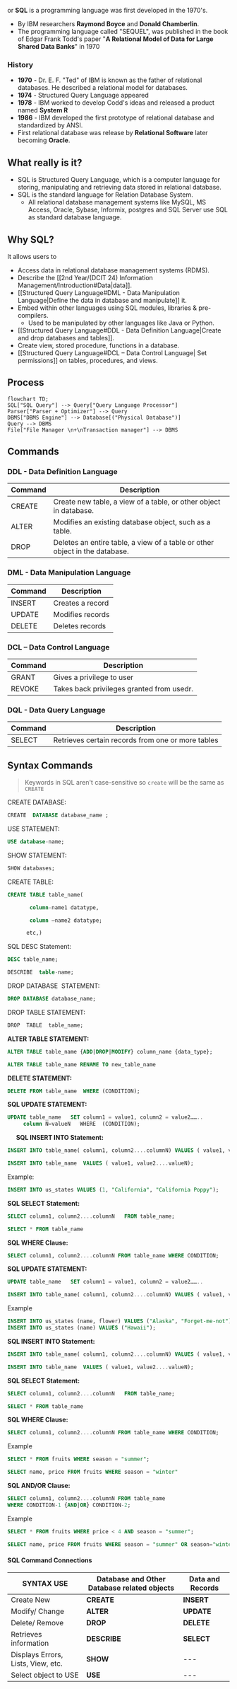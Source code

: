 or **SQL** is a programming language was first developed in the 1970's.
- By IBM researchers **Raymond Boyce** and **Donald Chamberlin**.
- The programming language called "SEQUEL", was published in the book of Edgar Frank Todd's paper "**A Relational Model of Data for Large Shared Data Banks**" in 1970
### History
- **1970** - Dr. E. F. "Ted" of IBM is known as the father of relational databases. He described a relational model for databases.
- **1974** - Structured Query Language appeared
- **1978** - IBM worked to develop Codd's ideas and released a product named **System R**
- **1986** - IBM developed the first prototype of relational database and standardized by ANSI.
- First relational database was release by **Relational Software** later becoming **Oracle**.

## What really is it?
- SQL is Structured Query Language, which is a computer language for storing, manipulating and retrieving data stored in relational database.
- SQL is the standard language for Relation Database System.
	- All relational database management systems like MySQL, MS Access, Oracle, Sybase, Informix, postgres and SQL Server use SQL as standard database language.

## Why SQL?
It allows users to
- Access data in relational database management systems (RDMS).
- Describe the [[2nd Year/(DCIT 24) Information Management/Introduction#Data|data]].
- [[Structured Query Language#DML - Data Manipulation Language|Define the data in database and manipulate]] it.
- Embed within other languages using SQL modules, libraries & pre-compilers.
	- Used to be manipulated by other languages like Java or Python.
- [[Structured Query Language#DDL - Data Definition Language|Create and drop databases and tables]].
- Create view, stored procedure, functions in a database.
- [[Structured Query Language#DCL – Data Control Language| Set permissions]] on tables, procedures, and views.

## Process

```mermaid
flowchart TD;
SQL["SQL Query"] --> Query["Query Language Processor"]
Parser["Parser + Optimizer"] --> Query
DBMS["DBMS Engine"] --> Database[("Physical Database")]
Query --> DBMS
File["File Manager \n+\nTransaction manager"] --> DBMS
```




## Commands
### DDL - Data Definition Language
|Command| Description|
|---|---|
|CREATE | Create new table, a view of a table, or other object in database.|
|ALTER | Modifies an existing database object, such as a table.|
|DROP| Deletes an entire table, a view of a table or other object in the database.|

### DML - Data Manipulation Language
|Command | Description|
|---|---|
|INSERT| Creates a record|
|UPDATE| Modifies records|
|DELETE | Deletes records|

### DCL – Data Control Language
|Command | Description|
|---|---|
| GRANT | Gives a privilege to user|
| REVOKE | Takes back privileges granted from usedr.|

### DQL - Data Query Language
|Command | Description|
|---| ---|
|SELECT | Retrieves certain records from one or more tables|


## Syntax Commands
> Keywords in SQL aren't case-sensitive so `create` will be the same as `CREATE`

CREATE DATABASE:
```SQL
CREATE  DATABASE database_name ;
```

USE STATEMENT:
```SQL
USE database-name;
```


SHOW STATEMENT:
```SQL
SHOW databases;
```


CREATE TABLE:
```SQL
CREATE TABLE table_name(

       column-name1 datatype, 

       column –name2 datatype;

      etc,)
```

SQL DESC Statement:
```SQL
DESC table_name;
```
```SQL
DESCRIBE  table-name;
```


DROP DATABASE  STATEMENT:
```SQL
DROP DATABASE database_name;
```

DROP TABLE STATEMENT:
```SQL
DROP  TABLE  table_name;
```

**ALTER TABLE STATEMENT:**
```SQL
ALTER TABLE table_name {ADD|DROP|MODIFY} column_name {data_type};
```
```SQL
ALTER TABLE table_name RENAME TO new_table_name
```

**DELETE STATEMENT:**
```SQL
DELETE FROM table_name  WHERE (CONDITION);
```

**SQL UPDATE STATEMENT:**
```SQL
UPDATE table_name   SET column1 = value1, column2 = value2……..
     column N=valueN   WHERE  (CONDITION);
```

    
**SQL INSERT INTO Statement:**
```SQL
INSERT INTO table_name( column1, column2....columnN) VALUES ( value1, value2....valueN);
```
```SQL
INSERT INTO table_name  VALUES ( value1, value2....valueN);
```

Example:
```SQL
INSERT INTO us_states VALUES (1, "California", "California Poppy");
```

**SQL SELECT Statement:**
```SQL
SELECT column1, column2....columnN   FROM table_name;
```
```SQL
SELECT * FROM table_name
```

**SQL WHERE Clause:**
```SQL
SELECT column1, column2....columnN FROM table_name WHERE CONDITION;
```

**SQL UPDATE STATEMENT:**
```SQL
UPDATE table_name   SET column1 = value1, column2 = value2……..

INSERT INTO table_name( column1, column2....columnN) VALUES ( value1, value2....valueN);column N=valueN   WHERE  (CONDITION) ;
```
Example
```SQL
INSERT INTO us_states (name, flower) VALUES ("Alaska", "Forget-me-not");
INSERT INTO us_states (name) VALUES ("Hawaii");
```

**SQL INSERT INTO Statement:**
```SQL
INSERT INTO table_name( column1, column2....columnN) VALUES ( value1, value2....valueN);
```
```SQL
INSERT INTO table_name  VALUES ( value1, value2....valueN);
```



**SQL SELECT Statement:**
```SQL
SELECT column1, column2....columnN   FROM table_name;
```
```SQL
SELECT * FROM table_name
```

**SQL WHERE Clause:**
```SQL
SELECT column1, column2....columnN FROM table_name WHERE CONDITION;
```
Example
```SQL
SELECT * FROM fruits WHERE season = "summer";

SELECT name, price FROM fruits WHERE season = "winter" 
```


**SQL AND/OR Clause:**
```SQL
SELECT column1, column2....columnN FROM table_name
WHERE CONDITION-1 {AND|OR} CONDITION-2;
```
Example
```SQL
SELECT * FROM fruits WHERE price < 4 AND season = "summer";

SELECT name, price FROM fruits WHERE season = "summer" OR season="winter";
```

#### SQL Command Connections
|**SYNTAX USE**| **Database and Other Database related objects**| **Data and Records**|
|---|---|---|
|Create New| **CREATE**| **INSERT**|
|Modify/ Change| **ALTER**| **UPDATE**|
|Delete/ Remove|**DROP**|**DELETE**|
|Retrieves information|**DESCRIBE**|**SELECT**|
|Displays Errors, Lists, View, etc.|**SHOW**|---|
|Select object to USE |**USE**|---|



